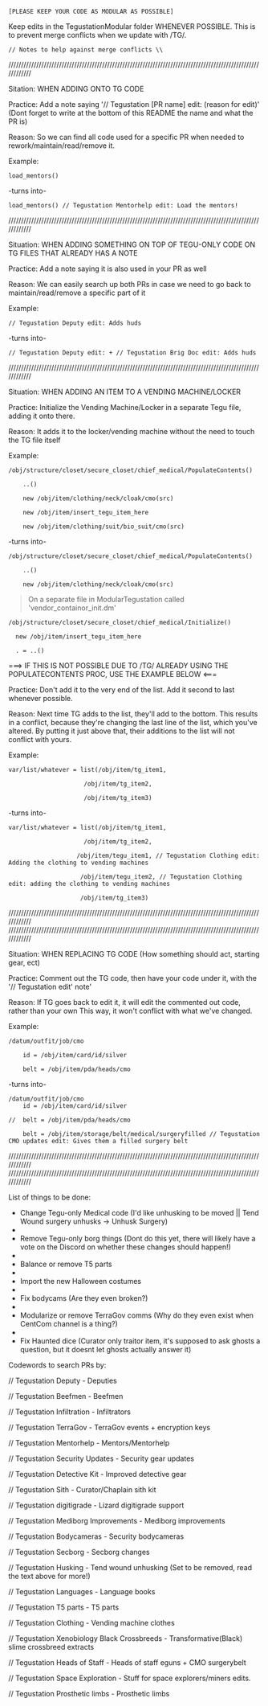 	[PLEASE KEEP YOUR CODE AS MODULAR AS POSSIBLE]

Keep edits in the TegustationModular folder WHENEVER POSSIBLE. This is to prevent merge conflicts when we update with /TG/.

	// Notes to help against merge conflicts \\

////////////////////////////////////////////////////////////////////////////////////////////////////////////

Sitation: WHEN ADDING ONTO TG CODE

Practice: Add a note saying '// Tegustation [PR name] edit: (reason for edit)' (Dont forget to write at the bottom of this README the name and what the PR is)

Reason: So we can find all code used for a specific PR when needed to rework/maintain/read/remove it.

Example: 

	load_mentors()

-turns into-

	load_mentors() // Tegustation Mentorhelp edit: Load the mentors!

////////////////////////////////////////////////////////////////////////////////////////////////////////////

Situation: WHEN ADDING SOMETHING ON TOP OF TEGU-ONLY CODE ON TG FILES THAT ALREADY HAS A NOTE

Practice: Add a note saying it is also used in your PR as well

Reason: We can easily search up both PRs in case we need to go back to maintain/read/remove a specific part of it

Example:

	// Tegustation Deputy edit: Adds huds

-turns into-

	// Tegustation Deputy edit: + // Tegustation Brig Doc edit: Adds huds

////////////////////////////////////////////////////////////////////////////////////////////////////////////

Situation: WHEN ADDING AN ITEM TO A VENDING MACHINE/LOCKER

Practice: Initialize the Vending Machine/Locker in a separate Tegu file, adding it onto there.

Reason: It adds it to the locker/vending machine without the need to touch the TG file itself

Example:

	/obj/structure/closet/secure_closet/chief_medical/PopulateContents()

		..()
	
		new /obj/item/clothing/neck/cloak/cmo(src)
	
		new /obj/item/insert_tegu_item_here
	
		new /obj/item/clothing/suit/bio_suit/cmo(src)

-turns into-

	/obj/structure/closet/secure_closet/chief_medical/PopulateContents()

		..()
	
		new /obj/item/clothing/neck/cloak/cmo(src)

>On a separate file in ModularTegustation called 'vendor_containor_init.dm'

	/obj/structure/closet/secure_closet/chief_medical/Initialize()

  	  new /obj/item/insert_tegu_item_here
	
  	  . = ..()

===> IF THIS IS NOT POSSIBLE DUE TO /TG/ ALREADY USING THE POPULATECONTENTS PROC, USE THE EXAMPLE BELOW <===

Practice: Don't add it to the very end of the list. Add it second to last whenever possible.

Reason: Next time TG adds to the list, they'll add to the bottom. This results in a conflict, because they're changing the last line of the list, which you've altered.
By putting it just above that, their additions to the list will not conflict with yours.

Example:

	var/list/whatever = list(/obj/item/tg_item1,

     	                 /obj/item/tg_item2,
					  
     	                 /obj/item/tg_item3)

-turns into-

	var/list/whatever = list(/obj/item/tg_item1,

         	             /obj/item/tg_item2,
					  
           	           /obj/item/tegu_item1, // Tegustation Clothing edit: Adding the clothing to vending machines
					  
          	            /obj/item/tegu_item2, // Tegustation Clothing edit: adding the clothing to vending machines
					  
          	            /obj/item/tg_item3)

////////////////////////////////////////////////////////////////////////////////////////////////////////////
////////////////////////////////////////////////////////////////////////////////////////////////////////////

Situation: WHEN REPLACING TG CODE (How something should act, starting gear, ect)

Practice: Comment out the TG code, then have your code under it, with the '// Tegustation edit' note'

Reason: If TG goes back to edit it, it will edit the commented out code, rather than your own
This way, it won't conflict with what we've changed.

Example:

	/datum/outfit/job/cmo

		id = /obj/item/card/id/silver
	
		belt = /obj/item/pda/heads/cmo

-turns into-

	/datum/outfit/job/cmo
		id = /obj/item/card/id/silver
	
	//	belt = /obj/item/pda/heads/cmo

		belt = /obj/item/storage/belt/medical/surgeryfilled // Tegustation CMO updates edit: Gives them a filled surgery belt

////////////////////////////////////////////////////////////////////////////////////////////////////////////
////////////////////////////////////////////////////////////////////////////////////////////////////////////

List of things to be done:

- Change Tegu-only Medical code (I'd like unhusking to be moved || Tend Wound surgery unhusks -> Unhusk Surgery)
- 
- Remove Tegu-only borg things (Dont do this yet, there will likely have a vote on the Discord on whether these changes should happen!)
- 
- Balance or remove T5 parts
- 
- Import the new Halloween costumes
- 
- Fix bodycams (Are they even broken?)
- 
- Modularize or remove TerraGov comms (Why do they even exist when CentCom channel is a thing?)
- 
- Fix Haunted dice (Curator only traitor item, it's supposed to ask ghosts a question, but it doesnt let ghosts actually answer it)

Codewords to search PRs by:

// Tegustation Deputy - Deputies

// Tegustation Beefmen - Beefmen

// Tegustation Infiltration - Infiltrators

// Tegustation TerraGov - TerraGov events + encryption keys

// Tegustation Mentorhelp - Mentors/Mentorhelp

// Tegustation Security Updates - Security gear updates

// Tegustation Detective Kit - Improved detective gear

// Tegustation Sith - Curator/Chaplain sith kit

// Tegustation digitigrade - Lizard digitigrade support

// Tegustation Mediborg Improvements - Mediborg improvements

// Tegustation Bodycameras - Security bodycameras

// Tegustation Secborg - Secborg changes

// Tegustation Husking - Tend wound unhusking (Set to be removed, read the text above for more!)

// Tegustation Languages - Language books

// Tegustation T5 parts - T5 parts

// Tegustation Clothing - Vending machine clothes

// Tegustation Xenobiology Black Crossbreeds - Transformative(Black) slime crossbreed extracts

// Tegustation Heads of Staff - Heads of staff eguns + CMO surgerybelt

// Tegustation Space Exploration - Stuff for space explorers/miners edits.

// Tegustation Prosthetic limbs - Prosthetic limbs


